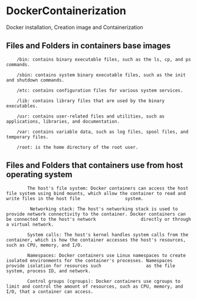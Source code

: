 # DockerContainerization
Docker installation, Creation image and Containerization

## Files and Folders in containers base images
    
        /bin: contains binary executable files, such as the ls, cp, and ps commands.

        /sbin: contains system binary executable files, such as the init and shutdown commands.

        /etc: contains configuration files for various system services.

        /lib: contains library files that are used by the binary executables.

        /usr: contains user-related files and utilities, such as applications, libraries, and documentation.

        /var: contains variable data, such as log files, spool files, and temporary files.

        /root: is the home directory of the root user.

## Files and Folders that containers use from host operating system

            The host's file system: Docker containers can access the host file system using bind mounts, which allow the container to read and write files in the host file                 system.

             Networking stack: The host's networking stack is used to provide network connectivity to the container. Docker containers can be connected to the host's network                 directly or through a virtual network.

            System calls: The host's kernel handles system calls from the container, which is how the container accesses the host's resources, such as CPU, memory, and I/O.

            Namespaces: Docker containers use Linux namespaces to create isolated environments for the container's processes. Namespaces provide isolation for resources such                 as the file system, process ID, and network.

            Control groups (cgroups): Docker containers use cgroups to limit and control the amount of resources, such as CPU, memory, and I/O, that a container can access.
    
